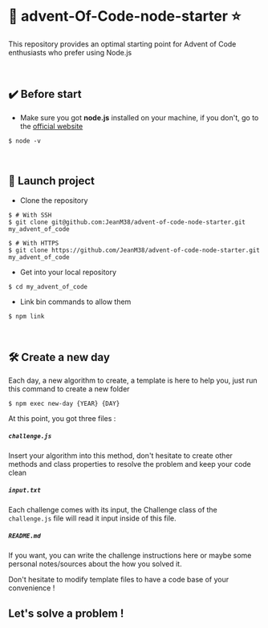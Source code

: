# 🎅 advent-Of-Code-node-starter ⭐
This repository provides an optimal starting point for Advent of Code enthusiasts who prefer using Node.js

</br>

## ✔️ Before start
* Make sure you got **node.js** installed on your machine, if you don't, go to the [official website](https://nodejs.org/en/download/)

```shell
$ node -v
```
</br>

## 🚀 Launch project
* Clone the repository

```shell
$ # With SSH
$ git clone git@github.com:JeanM38/advent-of-code-node-starter.git my_advent_of_code

$ # With HTTPS
$ git clone https://github.com/JeanM38/advent-of-code-node-starter.git my_advent_of_code
```

* Get into your local repository
```shell
$ cd my_advent_of_code
```

* Link bin commands to allow them
```shell
$ npm link
```
</br>

## 🛠️ Create a new day

Each day, a new algorithm to create, a template is here to help you, just run this command to create a new folder

```shell
$ npm exec new-day {YEAR} {DAY}
```

At this point, you got three files :

<h5 a><strong><code>challenge.js</code></strong></h5>
Insert your algorithm into this method, don't hesitate to create other methods and class properties to resolve the problem and keep your code clean

<h5 a><strong><code>input.txt</code></strong></h5>
Each challenge comes with its input, the Challenge class of the <code>challenge.js</code> file will read it input inside of this file.

<h5 a><strong><code>README.md</code></strong></h5>
If you want, you can write the challenge instructions here or maybe some personal notes/sources about the how you solved it.

Don't hesitate to modify template files to have a code base of your convenience !

## Let's solve a problem !